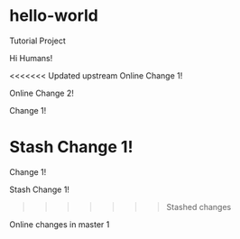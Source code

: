 # hello-world
Tutorial Project


Hi Humans!

<<<<<<< Updated upstream
Online Change 1!

Online Change 2!

Change 1!

Stash Change 1!
=======
Change 1!

Stash Change 1!
>>>>>>> Stashed changes


Online changes in master 1
